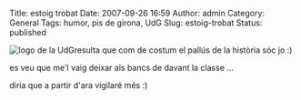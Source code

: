 Title: estoig trobat
Date: 2007-09-26 16:59
Author: admin
Category: General
Tags: humor, pis de girona, UdG
Slug: estoig-trobat
Status: published

<img src="http://gil.badall.net/wp-content/uploads/2008/02/sigles_blau.jpg" data-align="right" alt="logo de la UdG" />resulta que com de costum el pallús de la història sóc jo :)

es veu que me'l vaig deixar als bancs de davant la classe ...

diria que a partir d'ara vigilaré més :)
